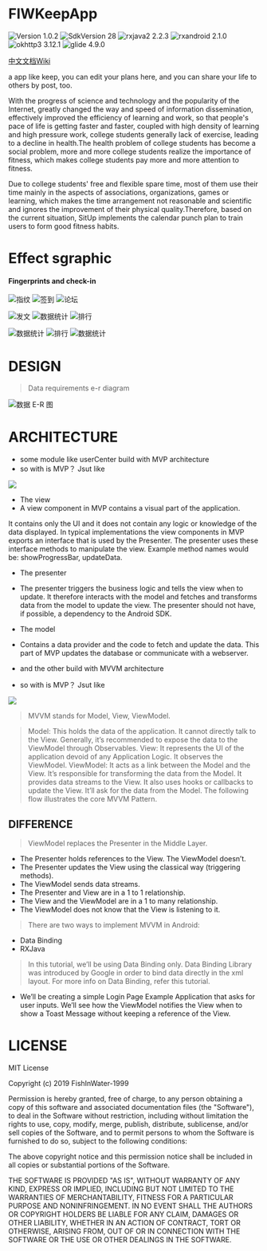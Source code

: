 # FIWKeepApp

![Version 1.0.2](https://img.shields.io/badge/SdkVersion-1.0.2-orange.svg?style=flat)
![SdkVersion 28](https://img.shields.io/badge/SdkVersion-28-green.svg?style=flat)
![rxjava2 2.2.3](https://img.shields.io/badge/rxjava2-2.2.3-red.svg?style=flat)
![rxandroid 2.1.0](https://img.shields.io/badge/rxandroid-2.1.0-grown.svg?style=flat)
![okhttp3 3.12.1](https://img.shields.io/badge/okhttp3-3.12.1-blue.svg?style=flat)
![glide 4.9.0](https://img.shields.io/badge/glide-4.9.0-green.svg?style=flat)

[中文文档](https://github.com/FishInWater-1999/FIWKeepApp/blob/master/README_cn.md)[Wiki](https://github.com/FishInWater-1999/FIWKeepApp/wiki)

a app like keep, you can edit your plans here, and you can share your life to others by post, too.

With the progress of science and technology and the popularity of the Internet, greatly changed the way and speed of information dissemination, effectively improved the efficiency of learning and work, so that people's pace of life is getting faster and faster, coupled with high density of learning and high pressure work, college students generally lack of exercise, leading to a decline in health.The health problem of college students has become a social problem, more and more college students realize the importance of fitness, which makes college students pay more and more attention to fitness.

Due to college students' free and flexible spare time, most of them use their time mainly in the aspects of associations, organizations, games or learning, which makes the time arrangement not reasonable and scientific and ignores the improvement of their physical quality.Therefore, based on the current situation, SitUp implements the calendar punch plan to train users to form good fitness habits.

# Effect sgraphic 
#### Fingerprints and check-in
![指纹](https://github.com/FishInWater-1999/PictureRepository/blob/master/FIWKeepApp/Dec-23-2019%2009-24-30.gif)
![签到](https://github.com/FishInWater-1999/PictureRepository/blob/master/FIWKeepApp/Dec-23-2019%2009-25-13.gif)
![论坛](https://github.com/FishInWater-1999/PictureRepository/blob/master/FIWKeepApp/Dec-23-2019%2009-27-03.gif)</br>

![发文](https://github.com/FishInWater-1999/PictureRepository/blob/master/FIWKeepApp/Dec-23-2019%2009-27-53.gif)
![数据统计](https://github.com/FishInWater-1999/PictureRepository/blob/master/FIWKeepApp/Dec-23-2019%2009-29-57.gif)
![排行](https://github.com/FishInWater-1999/PictureRepository/blob/master/FIWKeepApp/Dec-23-2019%2009-36-53.gif)</br>

![数据统计](https://github.com/FishInWater-1999/PictureRepository/blob/master/FIWKeepApp/Dec-23-2019%2009-37-48.gif)
![排行](https://github.com/FishInWater-1999/PictureRepository/blob/master/FIWKeepApp/Dec-23-2019%2009-38-20.gif)
![数据统计](https://github.com/FishInWater-1999/PictureRepository/blob/master/FIWKeepApp/Dec-23-2019%2009-38-58.gif)</br>

# DESIGN  

> Data requirements e-r diagram

![数据 E-R 图](https://github.com/FishInWater-1999/PictureRepository/blob/master/FIWKeepApp/%E5%9B%BE%E7%89%871.png)

# ARCHITECTURE

- some module like userCenter build with MVP architecture
- so with is MVP？ Jsut like

![](https://github.com/FishInWater-1999/PictureRepository/blob/master/FIWKeepApp/MVP_MVVM/mvp.png)

- The view
- A view component in MVP contains a visual part of the application.

It contains only the UI and it does not contain any logic or knowledge of the data displayed. In typical implementations the view components in MVP exports an interface that is used by the Presenter. The presenter uses these interface methods to manipulate the view. Example method names would be: showProgressBar, updateData.

- The presenter
- The presenter triggers the business logic and tells the view when to update. It therefore interacts with the model and fetches and transforms data from the model to update the view. The presenter should not have, if possible, a dependency to the Android SDK.

- The model
- Contains a data provider and the code to fetch and update the data. This part of MVP updates the database or communicate with a webserver.

- and the other build with MVVM architecture
- so with is MVP？ Jsut like

![](https://github.com/FishInWater-1999/PictureRepository/blob/master/FIWKeepApp/MVP_MVVM/MVVM.png)

> MVVM stands for Model, View, ViewModel.

> Model: This holds the data of the application. It cannot directly talk to the View. Generally, it’s recommended to expose the data to the ViewModel through Observables.
> View: It represents the UI of the application devoid of any Application Logic. It observes the ViewModel.
> ViewModel: It acts as a link between the Model and the View. It’s responsible for transforming the data from the Model. It provides data streams to the View. It also uses hooks or callbacks to update the View. It’ll ask for the data from the Model.
> The following flow illustrates the core MVVM Pattern.

## DIFFERENCE

> ViewModel replaces the Presenter in the Middle Layer.
- The Presenter holds references to the View. The ViewModel doesn’t.
- The Presenter updates the View using the classical way (triggering methods).
- The ViewModel sends data streams.
- The Presenter and View are in a 1 to 1 relationship.
- The View and the ViewModel are in a 1 to many relationship.
- The ViewModel does not know that the View is listening to it.

> There are two ways to implement MVVM in Android:

- Data Binding
- RXJava

> In this tutorial, we’ll be using Data Binding only.
> Data Binding Library was introduced by Google in order to bind data directly in the xml layout. For more info on Data Binding, refer this tutorial.

- We’ll be creating a simple Login Page Example Application that asks for user inputs. We’ll see how the ViewModel notifies the View when to show a Toast Message without keeping a reference of the View.

# LICENSE
MIT License

Copyright (c) 2019 FishInWater-1999

Permission is hereby granted, free of charge, to any person obtaining a copy
of this software and associated documentation files (the "Software"), to deal
in the Software without restriction, including without limitation the rights
to use, copy, modify, merge, publish, distribute, sublicense, and/or sell
copies of the Software, and to permit persons to whom the Software is
furnished to do so, subject to the following conditions:

The above copyright notice and this permission notice shall be included in all
copies or substantial portions of the Software.

THE SOFTWARE IS PROVIDED "AS IS", WITHOUT WARRANTY OF ANY KIND, EXPRESS OR
IMPLIED, INCLUDING BUT NOT LIMITED TO THE WARRANTIES OF MERCHANTABILITY,
FITNESS FOR A PARTICULAR PURPOSE AND NONINFRINGEMENT. IN NO EVENT SHALL THE
AUTHORS OR COPYRIGHT HOLDERS BE LIABLE FOR ANY CLAIM, DAMAGES OR OTHER
LIABILITY, WHETHER IN AN ACTION OF CONTRACT, TORT OR OTHERWISE, ARISING FROM,
OUT OF OR IN CONNECTION WITH THE SOFTWARE OR THE USE OR OTHER DEALINGS IN THE
SOFTWARE.
